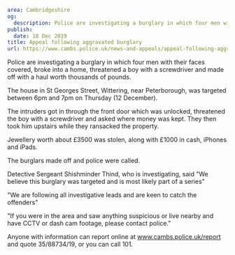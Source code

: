 ```yaml
area: Cambridgeshire
og:
  description: Police are investigating a burglary in which four men with their faces covered, broke into a home, threatened a boy with a screwdriver and made off with a haul worth thousands of pounds.
publish:
  date: 18 Dec 2019
title: Appeal following aggravated burglary
url: https://www.cambs.police.uk/news-and-appeals/appeal-following-aggravated-burglary
```

Police are investigating a burglary in which four men with their faces covered, broke into a home, threatened a boy with a screwdriver and made off with a haul worth thousands of pounds.

The house in St Georges Street, Wittering, near Peterborough, was targeted between 6pm and 7pm on Thursday (12 December).

The intruders got in through the front door which was unlocked, threatened the boy with a screwdriver and asked where money was kept. They then took him upstairs while they ransacked the property.

Jewellery worth about £3500 was stolen, along with £1000 in cash, iPhones and iPads.

The burglars made off and police were called.

Detective Sergeant Shishminder Thind, who is investigating, said "We believe this burglary was targeted and is most likely part of a series"

"We are following all investigative leads and are keen to catch the offenders"

"If you were in the area and saw anything suspicious or live nearby and have CCTV or dash cam footage, please contact police."

Anyone with information can report online at www.cambs.police.uk/report and quote 35/88734/19, or you can call 101.
